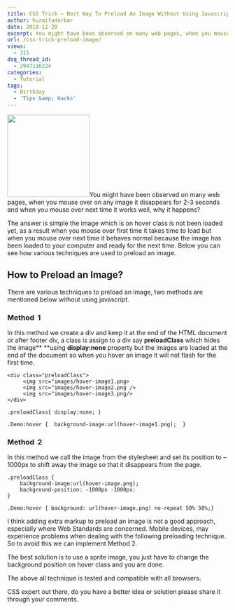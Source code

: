 ```yaml
---
title: CSS Trick – Best Way To Preload An Image Without Using Javascript
author: huzaifadarbar
date: 2010-12-20
excerpt: You might have been observed on many web pages, when you mouse over on any image it disappears for 2-3 seconds and when you mouse over next time it works well, why it happens? The answer is simple the image which is on hover class is not been loaded yet, as a result when you mouse over first time it takes time to load but when you mouse over next time it
url: /css-trick-preload-image/
views:
  - 315
dsq_thread_id:
  - 2947116224
categories:
  - Tutorial
tags:
  - Birthday
  - 'Tips &amp; Hacks'
---
```

[<img class="alignright size-full wp-image-32595" title="css-stamp" src="http://cdn.devilsworkshop.org/files/2010/11/css-stamp.png" alt="" width="188" height="188" />][1]You might have been observed on many web pages, when you mouse over on any image it disappears for 2-3 seconds and when you mouse over next time it works well, why it happens?

The answer is simple the image which is on hover class is not been loaded yet, as a result when you mouse over first time it takes time to load but when you mouse over next time it behaves normal because the image has been loaded to your computer and ready for the next time. Below you can see how various techniques are used to preload an image.

## How to Preload an Image?

There are various techniques to preload an image, two methods are mentioned below without using javascript.

### Method  1

In this method we create a div and keep it at the end of the HTML document or after footer div, a class is assign to a div say **preloadClass** which hides the image** **using **display:none** property but the images are loaded at the end of the document so when you hover an image it will not flash for the first time.

<pre><code class="brush:xml">&lt;div class="preloadClass"&gt;
     &lt;img src="images/hover-image1.png&gt;
     &lt;img src="images/hover-image2.png /&gt;
     &lt;img src="images/hover-image3.png/&gt;
&lt;/div&gt;</code></pre>

<pre><code class="brush:css">.preloadClass{ display:none; }

.Demo:hover {  background-image:url(hover-image1.png);  }</code></pre>

### Method  2

In this method we call the image from the stylesheet and set its position to –1000px to shift away the image so that it disappears from the page.

<pre><code class="brush:xml">.preloadClass {
    background-image:url(hover-image.png);
    background-position: -1000px -1000px;
}

.Demo:hover { background: url(hover-image.png) no-repeat 50% 50%;}</code></pre>

I think adding extra markup to preload an image is not a good approach, especially where Web Standards are concerned. Mobile devices, may experience problems when dealing with the following preloading technique. So to avoid this we can implement Method 2.

The best solution is to use a sprite image, you just have to change the background position on hover class and you are done.

The above all technique is tested and compatible with all browsers.

CSS expert out there, do you have a better idea or solution please share it through your comments.

 [1]: http://cdn.devilsworkshop.org/files/2010/11/css-stamp.png
